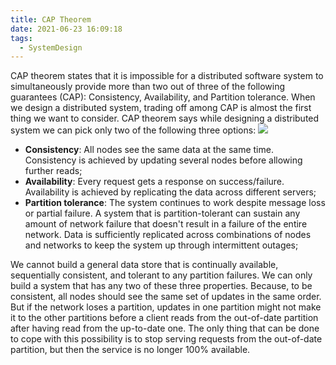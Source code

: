 ```yaml
---
title: CAP Theorem
date: 2021-06-23 16:09:18
tags:
  - SystemDesign
---
```

CAP theorem states that it is impossible for a distributed software system to simultaneously provide more than two out of three of the following guarantees (CAP): Consistency, Availability, and Partition tolerance. When we design a distributed system, trading off among CAP is almost the first thing we want to consider. CAP theorem says while designing a distributed system we can pick only two of the following three options:
![](https://github.com/wangleileichina/HexoPosts/raw/master/SystemDesign/CAP-Theorem/07.png)
<!--more-->

- **Consistency**: All nodes see the same data at the same time. Consistency is achieved by updating several nodes before allowing further reads;
- **Availability**: Every request gets a response on success/failure. Availability is achieved by replicating the data across different servers;
- **Partition tolerance**: The system continues to work despite message loss or partial failure. A system that is partition-tolerant can sustain any amount of network failure that doesn't result in a failure of the entire network. Data is sufficiently replicated across combinations of nodes and networks to keep the system up through intermittent outages;

We cannot build a general data store that is continually available, sequentially consistent, and tolerant to any partition failures. We can only build a system that has any two of these three properties. Because, to be consistent, all nodes should see the same set of updates in the same order. But if the network loses a partition, updates in one partition might not make it to the other partitions before a client reads from the out-of-date partition after having read from the up-to-date one. The only thing that can be done to cope with this possibility is to stop serving requests from the out-of-date partition, but then the service is no longer 100% available.

